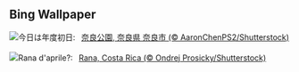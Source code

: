 ## Bing Wallpaper
![](https://www.bing.com/th?id=OHR.CherryBlossom2025_JA-JP1573820444_UHD.jpg&w=1000)今日は年度初日:&nbsp;&ensp;[奈良公園, 奈良県 奈良市 (© AaronChenPS2/Shutterstock)](https://www.bing.com/th?id=OHR.CherryBlossom2025_JA-JP1573820444_UHD.jpg)
<br><br/>
![](https://www.bing.com/th?id=OHR.TicanFrog_IT-IT7236834033_UHD.jpg&w=1000)Rana d'aprile?:&nbsp;&ensp;[Rana, Costa Rica (© Ondrej Prosicky/Shutterstock)](https://www.bing.com/th?id=OHR.TicanFrog_IT-IT7236834033_UHD.jpg)
<br><br/>
